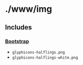 ./www/img
=========

Includes
--------

### [Bootstrap](http://twitter.github.com/bootstrap/)

* `glyphicons-halflings.png`
* `glyphicons-halflings-white.png`
